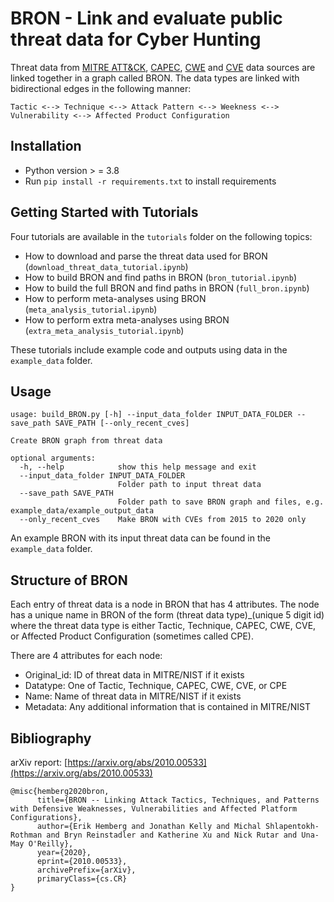 # BRON - Link and evaluate public threat data for Cyber Hunting

Threat data from [MITRE ATT&CK](https://attack.mitre.org/), [CAPEC](https://capec.mitre.org/), [CWE](https://cwe.mitre.org/) and [CVE](https://nvd.nist.gov) data sources are linked together in a graph called BRON. The data types are linked with bidirectional edges in the following manner:
```
Tactic <--> Technique <--> Attack Pattern <--> Weekness <--> Vulnerability <--> Affected Product Configuration
```

## Installation

- Python version > = 3.8
- Run `pip install -r requirements.txt` to install requirements

## Getting Started with Tutorials
Four tutorials are available in the `tutorials` folder on the following topics:
- How to download and parse the threat data used for BRON (`download_threat_data_tutorial.ipynb`)
- How to build BRON and find paths in BRON (`bron_tutorial.ipynb`)
- How to build the full BRON and find paths in BRON (`full_bron.ipynb`)
- How to perform meta-analyses using BRON (`meta_analysis_tutorial.ipynb`)
- How to perform extra meta-analyses using BRON (`extra_meta_analysis_tutorial.ipynb`)

These tutorials include example code and outputs using data in the `example_data` folder.

## Usage
```
usage: build_BRON.py [-h] --input_data_folder INPUT_DATA_FOLDER --save_path SAVE_PATH [--only_recent_cves]

Create BRON graph from threat data

optional arguments:
  -h, --help            show this help message and exit
  --input_data_folder INPUT_DATA_FOLDER
                        Folder path to input threat data
  --save_path SAVE_PATH
                        Folder path to save BRON graph and files, e.g. example_data/example_output_data
  --only_recent_cves    Make BRON with CVEs from 2015 to 2020 only
```

An example BRON with its input threat data can be found in the `example_data` folder.

## Structure of BRON
Each entry of threat data is a node in BRON that has 4 attributes. The node has a unique name in BRON of the form (threat data type)\_(unique 5 digit id) where the threat data type is either Tactic, Technique, CAPEC, CWE, CVE, or Affected Product Configuration (sometimes called CPE).

There are 4 attributes for each node:
- Original_id: ID of threat data in MITRE/NIST if it exists
- Datatype: One of Tactic, Technique, CAPEC, CWE, CVE, or CPE
- Name: Name of threat data in MITRE/NIST if it exists
- Metadata: Any additional information that is contained in MITRE/NIST

## Bibliography

arXiv report: [https://arxiv.org/abs/2010.00533](https://arxiv.org/abs/2010.00533)

```
@misc{hemberg2020bron,
      title={BRON -- Linking Attack Tactics, Techniques, and Patterns with Defensive Weaknesses, Vulnerabilities and Affected Platform Configurations}, 
      author={Erik Hemberg and Jonathan Kelly and Michal Shlapentokh-Rothman and Bryn Reinstadler and Katherine Xu and Nick Rutar and Una-May O'Reilly},
      year={2020},
      eprint={2010.00533},
      archivePrefix={arXiv},
      primaryClass={cs.CR}
}
```

